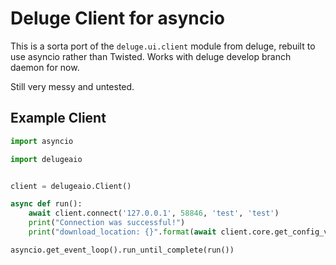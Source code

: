 # Deluge Client for asyncio

This is a sorta port of the `deluge.ui.client` module from deluge, rebuilt to use asyncio rather than Twisted.
Works with deluge develop branch daemon for now.

Still very messy and untested.

## Example Client

```python
import asyncio

import delugeaio


client = delugeaio.Client()

async def run():
    await client.connect('127.0.0.1', 58846, 'test', 'test')
    print("Connection was successful!")
    print("download_location: {}".format(await client.core.get_config_value("download_location")))

asyncio.get_event_loop().run_until_complete(run())
```
